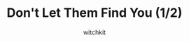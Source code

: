 ---
media: "images/rounds/war/dont_let_them_find_you_1.png"
media_type: image
type: art
title: Don't Let Them Find You (1/2)
author: [witchkit]
desc: The Syndicate? Stealth? What are you on about?
---